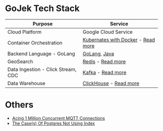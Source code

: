 # GoJek Tech Stack

| Purpose                            | Service                                                                                                                                                                |
|------------------------------------|------------------------------------------------------------------------------------------------------------------------------------------------------------------------|
| Cloud Platform                     | Google Cloud Service                                                                                                                                                   |
| Container Orchestration            | [Kubernates with Docker](https://github.com/Anshul619/DevOps-SRE/tree/main/2_ContainerOrchestration/Readme.md) - [Read more](https://www.gojek.io/blog/how-to-set-up-a-gke-private-k8s-cluster-part-2)        |                                                                                                                                                                                                                                                                                                                                                                                                                                                                                                                                                                                                                                                  |
| Backend Language - GoLang          | [GoLang](https://github.com/Anshul619/golang), [Java](https://github.com/Anshul619/Programming-Languages/tree/main/1_Java/Readme.md)                                   |
| GeoSearch                          | [Redis](https://github.com/Anshul619/HLD-System-Designs/tree/main/1_Databases/8_Caching-InMemory-Databases/Redis/Readme.md) - [Read more](https://www.gojek.io/blog/scaling-our-geo-search-service-for-10x-load)                |
| Data Ingestion - Click Stream, CDC | [Kafka](https://github.com/Anshul619/HLD-System-Designs/tree/main/2_MessageBrokersEDA/Kafka/Readme.md) - [Read more](https://www.gojek.io/blog/introducing-clickstream)                                                       |
| Data Warehouse                     | [ClickHouse](https://github.com/Anshul619/Big-Data/tree/main/DataStorage/DataWarehouses/ClickHouse.md) - [Read more](https://www.gojek.io/blog/sink-kafka-messages-to-clickhouse-using-clickhouse-kafka-ingestor) |

# Others
- [Acing 1 Million Concurrent MQTT Connections](https://www.gojek.io/blog/acing-1-million-concurrent-mqtt-connections)
- [The Case(s) Of Postgres Not Using Index](https://www.gojek.io/blog/the-case-s-of-postgres-not-using-index)